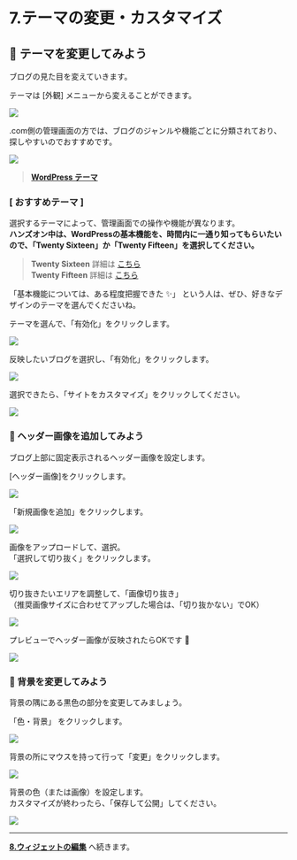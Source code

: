 # 7.テーマの変更・カスタマイズ

## :art: テーマを変更してみよう
 
ブログの見た目を変えていきます。

テーマは [外観] メニューから変えることができます。

![](https://i.imgur.com/yw50lTl.png)

.com側の管理画面の方では、ブログのジャンルや機能ごとに分類されており、探しやすいのでおすすめです。

![](https://i.imgur.com/XZAx5RW.png)

> **[WordPress テーマ](https://wordpress.com/themes/)**

### [ おすすめテーマ ]
選択するテーマによって、管理画面での操作や機能が異なります。  
**ハンズオン中は、WordPressの基本機能を、時間内に一通り知ってもらいたいので、「Twenty Sixteen」か「Twenty Fifteen」を選択してください。**

> **Twenty Sixteen** 詳細は [こちら](https://wordpress.com/themes/twentysixteen/)  
> **Twenty Fifteen** 詳細は [こちら](https://wordpress.com/themes/twentyfifteen/)

「基本機能については、ある程度把握できた :sparkles:」 という人は、ぜひ、好きなデザインのテーマを選んでくださいね。


テーマを選んで、「有効化」をクリックします。

![](https://i.imgur.com/ui62IZh.png)

反映したいブログを選択し、「有効化」をクリックします。

![](https://i.imgur.com/cJ96786.png)

選択できたら、「サイトをカスタマイズ」をクリックしてください。

![](https://i.imgur.com/Nj3MS5M.png)


### :art: ヘッダー画像を追加してみよう

ブログ上部に固定表示されるヘッダー画像を設定します。  

[ヘッダー画像]をクリックします。

![](https://i.imgur.com/nP352Sl.png)

「新規画像を追加」をクリックします。

![](https://i.imgur.com/NuB6koE.png)

画像をアップロードして、選択。  
「選択して切り抜く」をクリックします。

![](https://i.imgur.com/peQaj08.png)

切り抜きたいエリアを調整して、「画像切り抜き」  
（推奨画像サイズに合わせてアップした場合は、「切り抜かない」でOK）

![](https://i.imgur.com/ukcsf9o.png)

プレビューでヘッダー画像が反映されたらOKです :tada:

![](https://i.imgur.com/JxtUHmx.png)


### :art: 背景を変更してみよう

背景の隅にある黒色の部分を変更してみましょう。  

「色・背景」 をクリックします。

![](https://i.imgur.com/4mCqPMf.png)

背景の所にマウスを持って行って「変更」をクリックします。

![](https://i.imgur.com/LVZA29Z.png)

背景の色（または画像）を設定します。  
カスタマイズが終わったら、「保存して公開」してください。

![](https://i.imgur.com/SereGFw.png)


---

**[8.ウィジェットの編集](./hands_on_8.md)** へ続きます。
